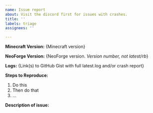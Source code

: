 ```yaml
---
name: Issue report
about: Visit the discord first for issues with crashes.
title: ''
labels: triage
assignees: ''

---
```


<!-- Thank you for reporting! -->

<!-- For support with crashes and issues, please make a post in #user-support channel in NeoForge Discord instead: -->
<!-- https://discord.gg/UvedJ9m -->

**Minecraft Version:** {Minecraft version}

**NeoForge Version:** {NeoForge version. *Version number, not latest/rb*}

**Logs:** {Link(s) to GitHub Gist with full latest.log and/or crash report}

**Steps to Reproduce:**
 1. Do this
 2. Then do that
 3. ...

**Description of issue:**
